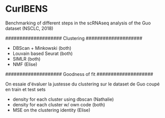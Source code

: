 # CurIBENS

Benchmarking of different steps in the scRNAseq analysis of the Guo dataset (NSCLC, 2018)

####################
Clustering
####################

- DBScan + Minkowski (both)
- Louvain based Seurat (both)
- SIMLR (both)
- NMF (Elise)

####################
Goodness of fit
####################

On essaie d'évaluer la justesse du clustering sur le dataset de Guo coupé en train et test sets
- density for each cluster using dbscan (Nathalie)
- density for each cluster w/ own code (both)
- MSE on the clustering identity (Elise)

